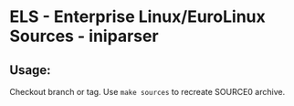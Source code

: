 # ELS - Enterprise Linux/EuroLinux Sources - iniparser
 
## Usage:
  Checkout branch or tag. Use `make sources` to recreate  SOURCE0 archive.
